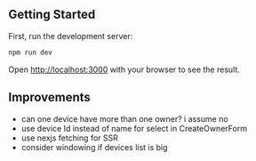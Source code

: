 ## Getting Started

First, run the development server:

```bash
npm run dev
```

Open [http://localhost:3000](http://localhost:3000) with your browser to see the result.

## Improvements

-   can one device have more than one owner? i assume no
-   use device Id instead of name for select in CreateOwnerForm
-   use nexjs fetching for SSR
-   consider windowing if devices list is big
